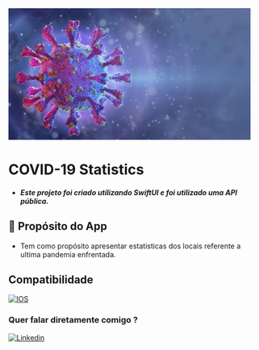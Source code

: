 <img src="./public/image.jpeg" alt="exemplo imagem">

# COVID-19 Statistics

- <h5>Este projeto foi criado utilizando SwiftUI e foi utilizado uma API pública.

## 🔧 Propósito do App

- Tem como propósito apresentar estatisticas dos locais referente a ultima pandemia enfrentada.

## Compatibilidade

[![IOS](https://img.shields.io/badge/iOS-000000?style=for-the-badge&logo=ios&logoColor=white)](https://github.com/seu-usuario/seu-repositorio/releases)

### Quer falar diretamente comigo ?

[![Linkedin](https://img.shields.io/badge/LinkedIn-0077B5?style=for-the-badge&logo=linkedin&logoColor=white)](https://www.linkedin.com/in/wcfx)
